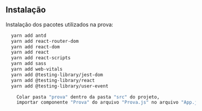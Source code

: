 ## Instalação

Instalação dos pacotes utilizados na prova:

```bash
  yarn add antd
  yarn add react-router-dom
  yarn add react-dom
  yarn add react
  yarn add react-scripts
  yarn add sass
  yarn add web-vitals
  yarn add @testing-library/jest-dom
  yarn add @testing-library/react
  yarn add @testing-library/user-event
```

```bash
    Colar pasta "prova" dentro da pasta "src" do projeto,
    importar componente "Prova" do arquivo "Prova.js" no arquivo "App.js" dentro do return do componente
```
